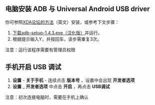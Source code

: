 ## 电脑安装 ADB 与 Universal Android USB driver
你可参照[XDA论坛的方法](http://forum.xda-developers.com/showthread.php?p=48915118#post48915118)（英文）安装，或参考下文步骤：

1. [下载adb-setup-1.4.3.exe（汉化版）](https://github.com/Jiangyiqun/android_background_ignore/raw/master/adb_installer/adb-setup-1.4.3.exe)并运行。
2. 根据提示输入Y，并按回车，该步需重复3次。

注意：运行该程序需要有管理员权限

## 手机开启 USB 调试

1. **设置** - **关于手机**  - 连续点击 **版本号** ，设置中会出现  **开发者选项**
2. **设置** _  **开发者选项** 中点击  **开启** ，再点击 **USB调试**

注意：初次连接电脑时，需要在手机上确认


